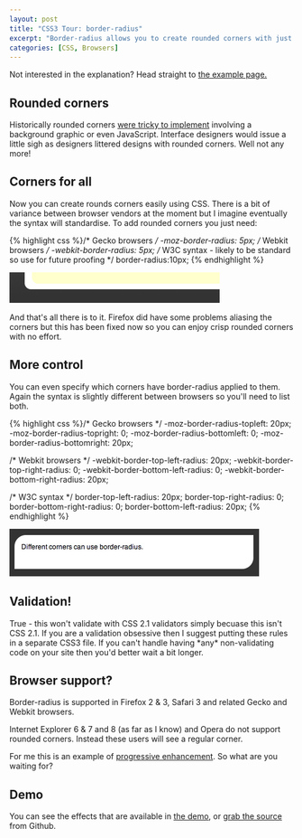 ```yaml
--- 
layout: post
title: "CSS3 Tour: border-radius"
excerpt: "Border-radius allows you to create rounded corners with just CSS without the need for graphics or JavaScript. If you are not using it yet here's an explanation. "
categories: [CSS, Browsers]
---
```

Not interested in the explanation? Head straight to [the example page.][1]

## Rounded corners

Historically rounded corners [were tricky to implement][2] involving a background graphic or even JavaScript. Interface designers would issue a little sigh as designers littered designs with rounded corners. Well not any more!

## Corners for all

Now you can create rounds corners easily using CSS. There is a bit of variance between browser vendors at the moment but I imagine eventually the syntax will standardise. To add rounded corners you just need: 

{% highlight css %}/* Gecko browsers */
-moz-border-radius: 5px; 
/* Webkit browsers */
-webkit-border-radius: 5px; 
/* W3C syntax - likely to be standard so use for future proofing */
border-radius:10px;
{% endhighlight %}

![Rounded Corner with CSS3][3] 

And that's all there is to it. Firefox did have some problems aliasing the corners but this has been fixed now so you can enjoy crisp rounded corners with no effort. 

## More control

You can even specify which corners have border-radius applied to them. Again the syntax is slightly different between browsers so you'll need to list both. 

{% highlight css %}/* Gecko browsers */
-moz-border-radius-topleft: 20px;
-moz-border-radius-topright: 0;
-moz-border-radius-bottomleft: 0;
-moz-border-radius-bottomright: 20px;

/* Webkit browsers */
-webkit-border-top-left-radius: 20px;
-webkit-border-top-right-radius: 0;
-webkit-border-bottom-left-radius: 0;
-webkit-border-bottom-right-radius: 20px;

/* W3C syntax */
border-top-left-radius: 20px;
border-top-right-radius: 0;
border-bottom-right-radius: 0;
border-bottom-left-radius:  20px;
{% endhighlight %}

![Rounded corners in CSS3][4] 

## Validation!

True - this won't validate with CSS 2.1 validators simply becuase this isn't CSS 2.1. If you are a validation obsessive then I suggest putting these rules in a separate CSS3 file. If you can't handle having \*any\* non-validating code on your site then you'd better wait a bit longer. 

## Browser support?

Border-radius is supported in Firefox 2 & 3, Safari 3 and related Gecko and Webkit browsers.

Internet Explorer 6 & 7 and 8 (as far as I know) and Opera do not support rounded corners. Instead these users will see a regular corner.

For me this is an example of [progressive enhancement][5]. So what are you waiting for?

## Demo

You can see the effects that are available in [the demo][1], or [grab the source][6] from Github.

 [1]: /examples/border-radius/
 [2]: http://www.cssjuice.com/25-rounded-corners-techniques-with-css/
 [3]: /images/articles/rounded-corner.png
 [4]: /images/articles/rounded-corner2.jpg
 [5]: http://en.wikipedia.org/wiki/Progressive_Enhancement
 [6]: http://github.com/shapeshed/border-radius-demo/tree/master
